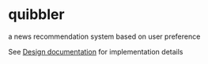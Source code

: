# quibbler
a news recommendation system based on user preference

See [Design documentation](https://docs.google.com/document/d/1iOgRa1lSjZj0iCPDOBWG6Z2_q_iQLHbHOpHivzW_T24) for implementation details
